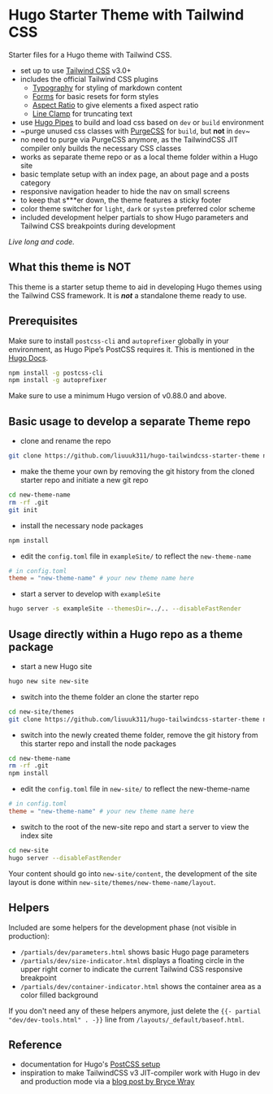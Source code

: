 # Hugo Starter Theme with Tailwind CSS

Starter files for a Hugo theme with Tailwind CSS.

- set up to use [Tailwind CSS](https://tailwindcss.com) v3.0+
- includes the official Tailwind CSS plugins
  - [Typography](https://tailwindcss.com/docs/typography-plugin) for styling of markdown content
  - [Forms](https://github.com/tailwindlabs/tailwindcss-forms) for basic resets for form styles
  - [Aspect Ratio](https://github.com/tailwindlabs/tailwindcss-aspect-ratio) to give elements a fixed aspect ratio
  - [Line Clamp](https://github.com/tailwindlabs/tailwindcss-line-clamp) for truncating text
- use [Hugo Pipes](https://gohugo.io/hugo-pipes/) to build and load css based on `dev` or `build` environment
- ~purge unused css classes with [PurgeCSS](https://www.purgecss.com) for `build`, but __not__ in `dev`~
- no need to purge via PurgeCSS anymore, as the TailwindCSS JIT compiler only builds the necessary CSS classes
- works as separate theme repo or as a local theme folder within a Hugo site
- basic template setup with an index page, an about page and a posts category
- responsive navigation header to hide the nav on small screens
- to keep that s***er down, the theme features a sticky footer
- color theme switcher for `light`, `dark` or `system` preferred color scheme
- included development helper partials to show Hugo parameters and Tailwind CSS breakpoints during development

_Live long and code._

## What this theme is NOT

This theme is a starter setup theme to aid in developing Hugo themes using the Tailwind CSS framework. It is ***not*** a standalone theme ready to use.

## Prerequisites

Make sure to install `postcss-cli` and `autoprefixer` globally in your environment, as Hugo Pipe’s PostCSS requires it. This is mentioned in the [Hugo Docs](https://gohugo.io/hugo-pipes/postcss/).

```bash
npm install -g postcss-cli
npm install -g autoprefixer
```

Make sure to use a minimum Hugo version of v0.88.0 and above.

## Basic usage to develop a separate Theme repo

- clone and rename the repo

```bash
git clone https://github.com/liuuuk311/hugo-tailwindcss-starter-theme new-theme-name
```

- make the theme your own by removing the git history from the cloned starter repo and initiate a new git repo

```bash
cd new-theme-name
rm -rf .git
git init
```

- install the necessary node packages

```bash
npm install
```

- edit the `config.toml` file in `exampleSite/` to reflect the `new-theme-name`

```toml
# in config.toml
theme = "new-theme-name" # your new theme name here
```

- start a server to develop with `exampleSite`

```bash
hugo server -s exampleSite --themesDir=../.. --disableFastRender
```

## Usage directly within a Hugo repo as a theme package

- start a new Hugo site

```bash
hugo new site new-site
```

- switch into the theme folder an clone the starter repo

```bash
cd new-site/themes
git clone https://github.com/liuuuk311/hugo-tailwindcss-starter-theme new-theme-name
```

- switch into the newly created theme folder, remove the git history from this starter repo and install the node packages

```bash
cd new-theme-name
rm -rf .git
npm install
```

- edit the `config.toml` file in `new-site/` to reflect the new-theme-name

```toml
# in config.toml
theme = "new-theme-name" # your new theme name here
```

- switch to the root of the new-site repo and start a server to view the index site

```bash
cd new-site
hugo server --disableFastRender
```

Your content should go into `new-site/content`, the development of the site layout is done within `new-site/themes/new-theme-name/layout`.

## Helpers

Included are some helpers for the development phase (not visible in production):

- `/partials/dev/parameters.html` shows basic Hugo page parameters
- `/partials/dev/size-indicator.html` displays a floating circle in the upper right corner to indicate the current Tailwind CSS responsive breakpoint
- `/partials/dev/container-indicator.html` shows the container area as a color filled background

If you don't need any of these helpers anymore, just delete the `{{- partial "dev/dev-tools.html" . -}}` line from `/layouts/_default/baseof.html`.

## Reference

- documentation for Hugo's [PostCSS setup](https://gohugo.io/hugo-pipes/postprocess/)
- inspiration to make TailwindCSS v3 JIT-compiler work with Hugo in dev and production mode via a [blog post by Bryce Wray](https://www.brycewray.com/posts/2022/03/making-tailwind-jit-work-hugo-version-3-edition/)
